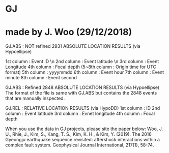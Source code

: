 # GJ
# made by J. Woo (29/12/2018)

GJ.ABS : NOT refined 2931 ABSOLUTE LOCATION RESULTS (via Hypoellipse)

1st column : Event ID \n
2nd column : Event latitude \n
3rd column : Event Longitude
4th column : Focal depth
(5~8th column : Origin time for UTC format)
5th column : yyyymmdd
6th column : Event hour
7th column : Event minute
8th column : Event second

GJ.ABS : Refined 2848 ABSOLUTE LOCATION RESULTS (via Hypoellipse)
The format of the file is same with GJ.ABS but contains the 2848 events that are manually inspected.

GJ.REL : RELATIVE LOCATION RESULTS (via HypoDD)
1st column : ID
2nd column : Event latitude
3rd column : Evnet longitude
4th column : Focal depth

When you use the data in GJ projects, please site the paper below:
Woo, J. U., Rhie, J., Kim, S., Kang, T. S., Kim, K. H., & Kim, Y. (2019). The 2016 Gyeongju earthquake sequence revisited: aftershock interactions within a complex fault system. Geophysical Journal International, 217(1), 58-74.
